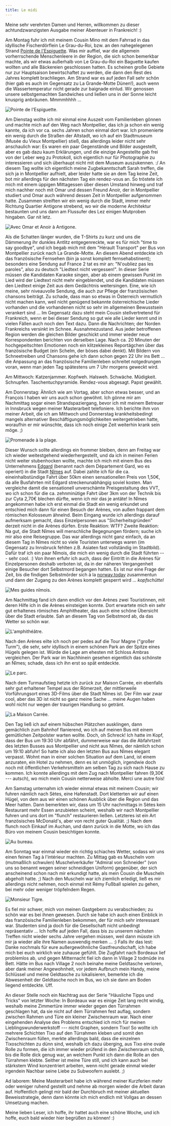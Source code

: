 ```yaml
---
title: Le midi
---
```


Meine sehr verehrten Damen und Herren, willkommen zu dieser achtundzwanzigsten Ausgabe meiner Abenteuer in Frankreich! :)

Am Montag fuhr ich mit meinem Cousin Mino mit dem Fahrrad in das idyllische Fischerdörflein Le Grau-du-Roi, bzw. an den nahegelegenen Strand [Pointe de l'Espiguette](http://fr.wikipedia.org/wiki/Pointe_de_l%27Espiguette). Was mir auffiel, war die allgemein vorherrschende Menschenleere in der Region, die sich schon bemerkbar machte, als wir etwas außerhalb von Le Grau-du-Roi ein Baguette kaufen wollten und alle Bäckereien geschlossen hatten. Es scheinen große Gebiete nur zur Hauptsaison bewirtschaftet zu werden, die dann den Rest des Jahres komplett brachliegen.
Am Strand war es auf jeden Fall sehr schön (hier gab es auch im Gegensatz zu La Grande-Motte Dünen!), auch wenn die Wassertemperatur nicht gerade zur baignade einlud. Wir genossen unsere selbstgemachten Sandwiches und ließen uns in der Sonne leicht knusprig anbräunen. Mmmmhhhh ...

![Pointe de l'Espiguette.]($media$/Photo2831.jpg)

Am Dienstag wollte ich mir einmal eine Auszeit vom Familienleben gönnen und machte mich auf den Weg nach Montpellier, das ich ja schon ein wenig kannte, da ich vor ca. sechs Jahren schon einmal dort war. Ich promenierte ein wenig durch die Straßen der Altstadt, wo ich auf ein Stadtmuseum (Musée du Vieux Montpellier) stieß, das allerdings leider nicht sehr anschaulich war: Es waren ein paar Gegenstände und Bilder ausgestellt, aber es gab dazu kaum Erklärungen, und die einzige Angestellte gab frei von der Leber weg zu Protokoll, sich eigentlich nur für Photographie zu interessieren und sich überhaupt nicht mit dem Museum auszukennen. :/
An diesem Tag wollte ich eigentlich meine Zugbekanntschaft Sarah treffen, die sich ja in Montpellier aufhielt, aber leider hatte sie an dem Tag keine Zeit, bot mir allerdings für den nächsten Tag ein rendez-vous an. So tröstete ich mich mit einem üppigen Mittagessen über diesen Umstand hinweg und traf mich nachher noch mit Omar und dessen Freund Anoir, der in Montpellier studiert und Omar auch während dessen Zeit in Montpellier aufgenommen hatte. Zusammen streiften wir ein wenig durch die Stadt, immer mehr Richtung Quartier Antigone strebend, wo wir die moderne Architektur bestaunten und uns dann am Flussufer des Lez einigen Mutproben hingaben. Gar nit letz.

![Avec Omar et Anoir à Antigone.]($media$/Photo2853.jpg)

Als die Schatten länger wurden, die T-Shirts zu kurz und uns die Dämmerung ihr dunkles Antlitz entgegenreckte, war es für mich "time to say goodbye", und ich begab mich mit dem "Hérault Transport" per Bus von Montpellier zurück nach La Grande-Motte. An diesem Abend entdeckte ich das französische Fernsehen (bin ja sonst komplett fernsehabstinent); besonders eine Sendung auf France 2 tat es mir an: "N'oubliez pas les paroles", also zu deutsch "Liedtext nicht vergessen!". In dieser Serie müssen die Kandidaten Karaoke singen, aber ab einem gewissen Punkt im Lied wird der Liedtext nicht mehr eingeblendet, und die Kandidaten müssen den Liedtext einige Zeit aus dem Gedächtnis weitersingen. Eine, wie ich meine, sehr niveauvolle Sendung, die auch zur Pflege der französischen chansons beiträgt. Zu schade, dass man so etwas in Österreich vermutlich nicht machen kann, weil nicht genügend bekannte österreichische Lieder vorhanden und die vorhandenen nicht so sehr im allgemeinen Bewusstsein verankert sind ... Im Gegensatz dazu steht mein Cousin stellvertretend für Frankreich, wenn er bei dieser Sendung so gut wie alle Lieder kennt und in vielen Fällen auch noch den Text dazu.
Dann die Nachrichten; der Norden Frankreichs versinkt im Schnee. Ausnahmezustand. Aus jeder betroffenen Region werden die gleichen Bilder geschickt und immer wieder neue Korrespondenten berichten von derselben Lage. Nach ca. 20 Minuten der hochgepeitschten Emotionen noch ein klitzekleines Reportägchen über das französische Budget (ein Schelm, der böses dabei denkt). Mit Bildern von Schneetreiben und Chansons gehe ich dann schon gegen 22 Uhr ins Bett ... die Anpassung an das französische Familienleben schreitet notgedrungen voran, wenn man jeden Tag spätestens um 7 Uhr morgens geweckt wird.

Am Mittwoch: Katzenjammer. Kopfweh. Halsweh. Schwäche. Müdigkeit. Schnupfen. Taschentuchpyramide. Rendez-vous abgesagt. Papst gewählt.

Am Donnerstag: Ähnlich wie am Vortag, aber schon etwas besser, und an François I haben wir uns auch schon gewöhnt. Ich gönne mir am Nachmittag sogar einen Strandspaziergang, bevor ich mit meinem Betreuer in Innsbruck wegen meiner Masterarbeit telefoniere. Ich berichte ihm von meiner Arbeit, die ich am Mittwoch und Donnerstag krankheitsbedingt mangels alternativer Beschäftigungsmöglichkeiten weitergetrieben hatte, woraufhin er mir wünschte, dass ich noch einige Zeit weiterhin krank sein möge. ;)

![Promenade à la plage.]($media$/Photo2869.jpg)

Dieser Wunsch sollte allerdings ein frommer bleiben, denn am Freitag war ich wieder weitestgehend wiederhergestellt, und da ich in meinen Ferien nicht weiter stubenhocken wollte, machte ich mich mit einem Bus des Unternehmens [Edgard](http://www.edgard-transport.fr/) (benannt nach dem Département Gard, wo es operiert) in die Stadt [Nîmes](http://de.wikipedia.org/wiki/N%C3%AEmes) auf. Dabei zahlte ich für die ca. eineinhalbstündige Fahrt über 50km einen sensationellen Preis von 1,50€, da alle Busfahrten mit Edgard streckenunabhängig soviel kosten. Man vergleiche damit die sensationell unverschämte Preisgestaltung des VVT, wo ich schon für die ca. zehnminütige Fahrt über 3km von der Technik bis zur Cyta 2,70€ blechen dürfte, wenn ich mir das je antäte!
In Nîmes angekommen habe ich erst einmal die Stadt ein wenig erkundet und entschied mich dann für einen Besuch der Arènes, von außen frappant dem römischen Kolosseum ähnelnd. Beim Eingang wurde ich allerdings darauf aufmerksam gemacht, dass Einzelpersonen aus "Sicherheitsgründen" derzeit nicht in die Arènes dürfen. Erste Reaktion: WTF? Zweite Reaktion: Na gut, die Stadt Nîmes will menschliche Begegnungen fördern; suche ich mir also eine Reisegruppe. Das war allerdings nicht ganz einfach, da an diesem Tag in Nîmes nicht so viele Touristen unterwegs waren (im Gegensatz zu Innsbruck fehlten z.B. Asiaten fast vollständig im Stadtbild). Dafür traf ich ein paar Nîmois, die mich ein wenig durch die Stadt führten --- sehr cool. :) Von ihnen erfuhr ich auch, dass der Eintritt in die Arènes für Einzelpersonen deshalb verboten ist, da in der näheren Vergangenheit einige Besucher dort Selbstmord begangen hatten. Es ist nur eine Frage der Zeit, bis die findigen Selbstmörder sich à la [norway.today](http://de.wikipedia.org/wiki/Norway.today) zusammentun und dann der Zugang zu den Arènes komplett gesperrt wird ... *kopfschüttel*

![Mes guides nîmois.]($media$/Photo2883.jpg)

Am Nachmittag fand ich dann endlich vor den Arènes zwei Touristinnen, mit deren Hilfe ich in die Arènes einsteigen konnte. Dort erwartete mich ein sehr gut erhaltenes römisches Amphitheater, das auch eine schöne Übersicht über die Stadt erlaubte. Sah an diesem Tag von Selbstmord ab, da das Wetter so schön war.

![L'amphithéâtre.]($media$/Photo2910.jpg)

Nach den Arènes eilte ich noch per pedes auf die Tour Magne ("großer Turm"), die sehr, sehr idyllisch in einem schönen Park an der Spitze eines Hügels gelegen ist. Würde die Lage am ehesten mit Schloss Ambras vergleichen. Der Park war im Nachhinein gesehen eigentlich das schönste an Nîmes; schade, dass ich ihn erst so spät entdeckte.

![Le parc.]($media$/Photo2916.jpg)

Nach dem Turmaufstieg hetzte ich zurück zur Maison Carrée, ein ebenfalls sehr gut erhaltener Tempel aus der Römerzeit, der mittlerweile Vorführungsort eines 3D-Films über die Stadt Nîmes ist. Der Film war zwar cool, aber das 3D ist nicht so ganz meine Sache ... meine Augen haben wohl nicht nur wegen der traurigen Handlung so getränt.

![La Maison Carrée.]($media$/Photo2936.jpg)

Den Tag ließ ich auf einem hübschen Plätzchen ausklingen, dann gemächlich zum Bahnhof flanierend, wo ich auf meinen Bus mit einem gemütlichen Zeitpolster warten wollte. Doch, oh Schreck! Ich hatte im Kopf, dass der Bus um 19:30 Uhr abfährt, dummerweise war das die Abfahrtzeit des letzten Busses aus Montpellier und nicht aus Nîmes, der nämlich schon um 19:10 abfuhr! So hatte ich also den letzten Bus aus Nîmes elegant verpasst. Wohnt man in einer solchen Situation auf dem Land, ist einem anzuraten, ein Hotel zu nehmen, denn es ist unmöglich, irgendwie doch noch mit öffentlichen Verkehrsmitteln am selben Tag zu sich nach Hause zu kommen. Ich konnte allerdings mit dem Zug nach Montpellier fahren (9,30€ --- autsch), wo mich mein Cousin netterweise abholte. Merci une autre fois!

Am Samstag unternahm ich wieder einmal etwas mit meinem Cousin; wir fuhren nämlich nach Sètes, eine Hafenstadt. Dort kletterten wir auf einen Hügel, von dem aus wir einen schönen Ausblick über die Region und das Meer hatten. Dann bemerkten wir, dass um 15 Uhr nachmittags in Sètes kein Restaurant mehr Essen anzubieten scheint, weshalb wir nach Montpellier fuhren und uns dort im "flunch" restaurieren ließen. Letzteres ist ein Art französisches McDonald's, aber von recht guter Qualität. ;) Nach dem flunch noch Einkauf im Auchan, und dann zurück in die Motte, wo ich das Büro von meinem Cousin besichtigen konnte.

![Au bureau.]($media$/Photo2969.jpg)



Am Sonntag war einmal wieder ein richtig schiaches Wetter, sodass wir uns einen feinen Tag à l'intérieur machten. Zu Mittag gab es Muscheln vom (mutmaßlich schwulen) Muschelverkäufer "Admiral von Schneider" (von uns so benannt wegen seiner schneidigen Uniform) gegenüber, der sich anscheinend schon nach mir erkundigt hatte, als mein Cousin die Muscheln abgeholt hatte. ;) Nach den Muscheln war ich ziemlich erledigt, ließ es mir allerdings nicht nehmen, noch einmal mit Rémy Fußball spielen zu gehen, bei mehr oder weniger tröpfelndem Regen.

![Monsieur Tigre.]($media$/Photo2973.jpg)

Es fiel mir schwer, mich von meinen Gastgebern zu verabschieden; zu schön war es bei ihnen gewesen. Durch sie habe ich auch einen Einblick in das französische Familienleben bekommen, der für mich sehr interessant war. Studenten sind ja doch für die Gesellschaft nicht unbedingt repräsentativ ... Ich hoffe auf jeden Fall, dass bis zu unserem nächsten Treffen nicht wieder sechs Jahre vergehen müssen, weil dann müsste ich mir ja wieder alle ihre Namen auswendig merken ... :) Falls ihr das lest: Danke nochmals für eure außergewöhnliche Gastfreundschaft, ich habe mich bei euch wirklich wie zuhause gefühlt.
Die Zugfahrt nach Bordeaux lief problemlos ab, und gegen Mitternacht fiel ich dann in Village 2 todmüde ins Bett. Hätte im Bus nach Village 2 noch beinahe meine Geldtasche verloren, aber dank meiner Angewohnheit, vor jedem Aufbruch mein Handy, meine Schlüssel und meine Geldtasche zu lokalisieren, bemerkte ich die Abwesenheit der Geldtasche noch im Bus, wo ich sie dann am Boden liegend entdeckte. Uff.

An dieser Stelle noch ein Nachtrag aus der Serie "Häusliche Tipps und Tricks" von letzter Woche: In Bordeaux war es einige Zeit lang recht windig, weshalb meine Zimmertüre immer wieder gegen den Türrahmen geschlagen hat, da sie nicht auf dem Türrahmen fest auflag, sondern zwischen Rahmen und Türe ein kleiner Zwischenraum war. Nach einer eingehenden Analyse des Problems entschied ich mich für meinen Lieblingswunderwerkstoff --- nicht Graphen, sondern Tixo! So wollte ich mehrere Schichten Tixo auf den Türrahmen kleben und somit den Zwischenraum füllen, merkte allerdings bald, dass die einzelnen Tixoschichten zu dünn sind, weshalb ich dazu überging, aus Tixo eine ovale Rolle zu formen, die ich immer wieder prüfend in den Zwischenraum schob, bis die Rolle dick genug war, an welchem Punkt ich dann die Rolle an den Türrahmen klebte. Seither ist meine Türe still, und ich kann auch bei stärkstem Wind konzentriert arbeiten, wenn nicht gerade einmal wieder irgendein Nachbar seine Liebe zu Subwoofern auslebt. ;)

Ad laborem: Meine Masterarbeit habe ich während meiner Kurzferien mehr oder weniger ruhend gestellt und nehme ab morgen wieder die Arbeit daran auf. Hoffentlich gelingt mir bald der Durchbruch mit meiner aktuellen Beweisstrategie, denn dann könnte ich mich endlich mit Vollgas an dessen Umsetzung machen.

Meine lieben Leser, ich hoffe, ihr hattet auch eine schöne Woche, und ich hoffe, euch bald wieder hier begrüßen zu können! :)
